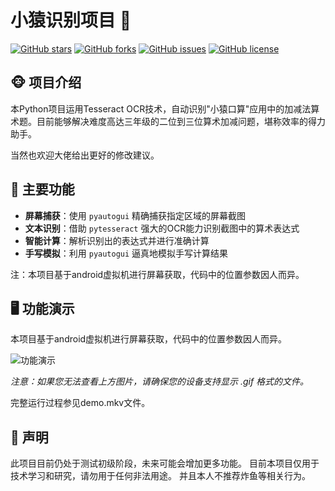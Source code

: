 # 小猿识别项目 🐒


[![GitHub stars](https://img.shields.io/github/stars/Jesse-Plcx/xiaoyuan_recognition.svg)](https://github.com/Jesse-Plcx/xiaoyuan_recognition/stargazers)
[![GitHub forks](https://img.shields.io/github/forks/Jesse-Plcx/xiaoyuan_recognition.svg)](https://github.com/Jesse-Plcx/xiaoyuan_recognition/network)
[![GitHub issues](https://img.shields.io/github/issues/Jesse-Plcx/xiaoyuan_recognition.svg)](https://github.com/Jesse-Plcx/xiaoyuan_recognition/issues)
[![GitHub license](https://img.shields.io/github/license/Jesse-Plcx/xiaoyuan_recognition.svg)](https://github.com/Jesse-Plcx/xiaoyuan_recognition/blob/master/LICENSE)


## 🐵 项目介绍
本Python项目运用Tesseract OCR技术，自动识别"小猿口算"应用中的加减法算术题。目前能够解决难度高达三年级的二位到三位算术加减问题，堪称效率的得力助手。

当然也欢迎大佬给出更好的修改建议。

## 🚀 主要功能

- **屏幕捕获**：使用 `pyautogui` 精确捕获指定区域的屏幕截图
- **文本识别**：借助 `pytesseract` 强大的OCR能力识别截图中的算术表达式
- **智能计算**：解析识别出的表达式并进行准确计算
- **手写模拟**：利用 `pyautogui` 逼真地模拟手写计算结果

注：本项目基于android虚拟机进行屏幕获取，代码中的位置参数因人而异。

## 🖥️ 功能演示
本项目基于android虚拟机进行屏幕获取，代码中的位置参数因人而异。

![功能演示](./demo.gif)

*注意：如果您无法查看上方图片，请确保您的设备支持显示 .gif 格式的文件。*

完整运行过程参见demo.mkv文件。

## 🚨 声明
此项目目前仍处于测试初级阶段，未来可能会增加更多功能。
目前本项目仅用于技术学习和研究，请勿用于任何非法用途。
并且本人不推荐炸鱼等相关行为。
